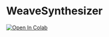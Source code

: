 # WeaveSynthesizer
[![Open In Colab](https://colab.research.google.com/assets/colab-badge.svg)](https://github.com/hayamatomoe/WeaveSynthesizer/blob/76e7aff0d038ef5551f89707fbebf8de5ef4c6f8/tutorial_J1.ipynb)
